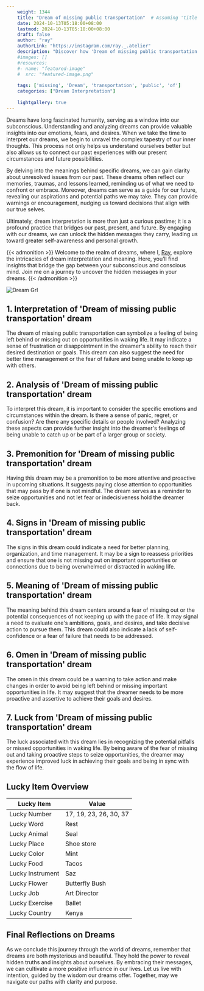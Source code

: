 ```yaml
---
    weight: 1344
    title: "Dream of missing public transportation"  # Assuming 'title' column exists
    date: 2024-10-13T05:18:00+08:00
    lastmod: 2024-10-13T05:18:00+08:00
    draft: false
    author: "ray"
    authorLink: "https://instagram.com/ray._.atelier"
    description: "Discover how 'Dream of missing public transportation' can interpret your future and uncover its significant meanings in your life."
    #images: []
    #resources:
    #- name: "featured-image"
    #  src: "featured-image.png"
    
    tags: ['missing', 'Dream', 'transportation', 'public', 'of']
    categories: ["Dream Interpretation"]
    
    lightgallery: true
---
```

    
Dreams have long fascinated humanity, serving as a window into our subconscious. Understanding and analyzing dreams can provide valuable insights into our emotions, fears, and desires. When we take the time to interpret our dreams, we begin to unravel the complex tapestry of our inner thoughts. This process not only helps us understand ourselves better but also allows us to connect our past experiences with our present circumstances and future possibilities.

By delving into the meanings behind specific dreams, we can gain clarity about unresolved issues from our past. These dreams often reflect our memories, traumas, and lessons learned, reminding us of what we need to confront or embrace. Moreover, dreams can serve as a guide for our future, revealing our aspirations and potential paths we may take. They can provide warnings or encouragement, nudging us toward decisions that align with our true selves.

Ultimately, dream interpretation is more than just a curious pastime; it is a profound practice that bridges our past, present, and future. By engaging with our dreams, we can unlock the hidden messages they carry, leading us toward greater self-awareness and personal growth.

{{< admonition >}}
Welcome to the realm of dreams, where I, [Ray](https://instagram.com/ray._.atelier), explore the intricacies of dream interpretation and meaning. Here, you’ll find insights that bridge the gap between your subconscious and conscious mind. Join me on a journey to uncover the hidden messages in your dreams.
{{< /admonition >}}

![Dream Grl](https://cdn.pixabay.com/photo/2017/11/02/03/35/gothic-2910057_1280.jpg "Dream Grl")

## 1. Interpretation of 'Dream of missing public transportation' dream

The dream of missing public transportation can symbolize a feeling of being left behind or missing out on opportunities in waking life. It may indicate a sense of frustration or disappointment in the dreamer's ability to reach their desired destination or goals. This dream can also suggest the need for better time management or the fear of failure and being unable to keep up with others.

## 2. Analysis of 'Dream of missing public transportation' dream

To interpret this dream, it is important to consider the specific emotions and circumstances within the dream. Is there a sense of panic, regret, or confusion? Are there any specific details or people involved? Analyzing these aspects can provide further insight into the dreamer's feelings of being unable to catch up or be part of a larger group or society.

## 3. Premonition for 'Dream of missing public transportation' dream

Having this dream may be a premonition to be more attentive and proactive in upcoming situations. It suggests paying close attention to opportunities that may pass by if one is not mindful. The dream serves as a reminder to seize opportunities and not let fear or indecisiveness hold the dreamer back.

## 4. Signs in 'Dream of missing public transportation' dream

The signs in this dream could indicate a need for better planning, organization, and time management. It may be a sign to reassess priorities and ensure that one is not missing out on important opportunities or connections due to being overwhelmed or distracted in waking life.

## 5. Meaning of 'Dream of missing public transportation' dream

The meaning behind this dream centers around a fear of missing out or the potential consequences of not keeping up with the pace of life. It may signal a need to evaluate one's ambitions, goals, and desires, and take decisive action to pursue them. This dream could also indicate a lack of self-confidence or a fear of failure that needs to be addressed.

## 6. Omen in 'Dream of missing public transportation' dream

The omen in this dream could be a warning to take action and make changes in order to avoid being left behind or missing important opportunities in life. It may suggest that the dreamer needs to be more proactive and assertive to achieve their goals and desires.

## 7. Luck from 'Dream of missing public transportation' dream

The luck associated with this dream lies in recognizing the potential pitfalls or missed opportunities in waking life. By being aware of the fear of missing out and taking proactive steps to seize opportunities, the dreamer may experience improved luck in achieving their goals and being in sync with the flow of life.

## Lucky Item Overview
| Lucky Item          | Value              |
|---------------|--------------------|
| Lucky Number        | 17, 19, 23, 26, 30, 37  |
| Lucky Word          | Rest |
| Lucky Animal        | Seal |
| Lucky Place         | Shoe store     |
| Lucky Color         | Mint     |
| Lucky Food          | Tacos      |
| Lucky Instrument    | Saz |
| Lucky Flower        | Butterfly Bush    |
| Lucky Job           | Art Director       |
| Lucky Exercise      | Ballet  |
| Lucky Country       | Kenya    |


##  Final Reflections on Dreams

As we conclude this journey through the world of dreams, remember that dreams are both mysterious and beautiful. They hold the power to reveal hidden truths and insights about ourselves. By embracing their messages, we can cultivate a more positive influence in our lives. Let us live with intention, guided by the wisdom our dreams offer. Together, may we navigate our paths with clarity and purpose.
